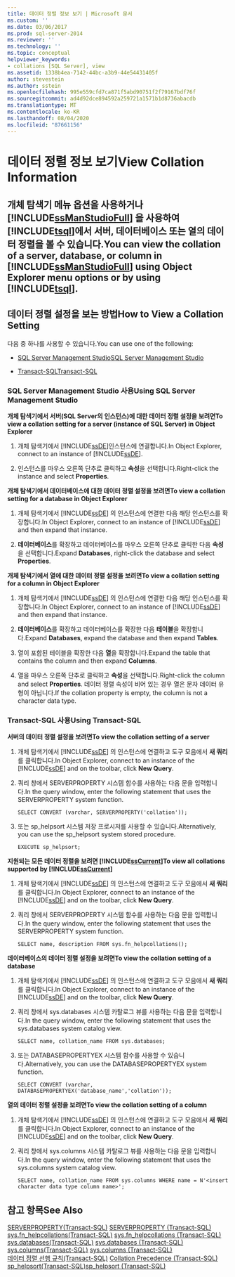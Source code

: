 ```yaml
---
title: 데이터 정렬 정보 보기 | Microsoft 문서
ms.custom: ''
ms.date: 03/06/2017
ms.prod: sql-server-2014
ms.reviewer: ''
ms.technology: ''
ms.topic: conceptual
helpviewer_keywords:
- collations [SQL Server], view
ms.assetid: 1338b4ea-7142-44bc-a3b9-44e54431405f
author: stevestein
ms.author: sstein
ms.openlocfilehash: 995e559cfd7ca871f5abd90751f2f79167bdf76f
ms.sourcegitcommit: ad4d92dce894592a259721a1571b1d8736abacdb
ms.translationtype: MT
ms.contentlocale: ko-KR
ms.lasthandoff: 08/04/2020
ms.locfileid: "87661156"
---
```

# <a name="view-collation-information"></a><span data-ttu-id="f2c21-102">데이터 정렬 정보 보기</span><span class="sxs-lookup"><span data-stu-id="f2c21-102">View Collation Information</span></span>
    
##  <a name="you-can-view-the-collation-of-a-server-database-or-column-in-ssmanstudiofull-using-object-explorer-menu-options-or-by-using-tsql"></a><a name="Top"></a> <span data-ttu-id="f2c21-103">개체 탐색기 메뉴 옵션을 사용하거나 [!INCLUDE[ssManStudioFull](../../includes/ssmanstudiofull-md.md)] 을 사용하여 [!INCLUDE[tsql](../../includes/tsql-md.md)]에서 서버, 데이터베이스 또는 열의 데이터 정렬을 볼 수 있습니다.</span><span class="sxs-lookup"><span data-stu-id="f2c21-103">You can view the collation of a server, database, or column in [!INCLUDE[ssManStudioFull](../../includes/ssmanstudiofull-md.md)] using Object Explorer menu options or by using [!INCLUDE[tsql](../../includes/tsql-md.md)].</span></span>  
  
##  <a name="how-to-view-a-collation-setting"></a><a name="Procedures"></a> <span data-ttu-id="f2c21-104">데이터 정렬 설정을 보는 방법</span><span class="sxs-lookup"><span data-stu-id="f2c21-104">How to View a Collation Setting</span></span>  
 <span data-ttu-id="f2c21-105">다음 중 하나를 사용할 수 있습니다.</span><span class="sxs-lookup"><span data-stu-id="f2c21-105">You can use one of the following:</span></span>  
  
-   [<span data-ttu-id="f2c21-106">SQL Server Management Studio</span><span class="sxs-lookup"><span data-stu-id="f2c21-106">SQL Server Management Studio</span></span>](#SSMSProcedure)  
  
-   [<span data-ttu-id="f2c21-107">Transact-SQL</span><span class="sxs-lookup"><span data-stu-id="f2c21-107">Transact-SQL</span></span>](#TsqlProcedure)  
  
###  <a name="using-sql-server-management-studio"></a><a name="SSMSProcedure"></a> <span data-ttu-id="f2c21-108">SQL Server Management Studio 사용</span><span class="sxs-lookup"><span data-stu-id="f2c21-108">Using SQL Server Management Studio</span></span>  
 <span data-ttu-id="f2c21-109">**개체 탐색기에서 서버(SQL Server의 인스턴스)에 대한 데이터 정렬 설정을 보려면**</span><span class="sxs-lookup"><span data-stu-id="f2c21-109">**To view a collation setting for a server (instance of SQL Server) in Object Explorer**</span></span>  
  
1.  <span data-ttu-id="f2c21-110">개체 탐색기에서 [!INCLUDE[ssDE](../../includes/ssde-md.md)]인스턴스에 연결합니다.</span><span class="sxs-lookup"><span data-stu-id="f2c21-110">In Object Explorer, connect to an instance of [!INCLUDE[ssDE](../../includes/ssde-md.md)].</span></span>  
  
2.  <span data-ttu-id="f2c21-111">인스턴스를 마우스 오른쪽 단추로 클릭하고 **속성**을 선택합니다.</span><span class="sxs-lookup"><span data-stu-id="f2c21-111">Right-click the instance and select **Properties**.</span></span>  
  
 <span data-ttu-id="f2c21-112">**개체 탐색기에서 데이터베이스에 대한 데이터 정렬 설정을 보려면**</span><span class="sxs-lookup"><span data-stu-id="f2c21-112">**To view a collation setting for a database in Object Explorer**</span></span>  
  
1.  <span data-ttu-id="f2c21-113">개체 탐색기에서 [!INCLUDE[ssDE](../../includes/ssde-md.md)] 의 인스턴스에 연결한 다음 해당 인스턴스를 확장합니다.</span><span class="sxs-lookup"><span data-stu-id="f2c21-113">In Object Explorer, connect to an instance of [!INCLUDE[ssDE](../../includes/ssde-md.md)] and then expand that instance.</span></span>  
  
2.  <span data-ttu-id="f2c21-114">**데이터베이스**를 확장하고 데이터베이스를 마우스 오른쪽 단추로 클릭한 다음 **속성**을 선택합니다.</span><span class="sxs-lookup"><span data-stu-id="f2c21-114">Expand **Databases**, right-click the database and select **Properties**.</span></span>  
  
 <span data-ttu-id="f2c21-115">**개체 탐색기에서 열에 대한 데이터 정렬 설정을 보려면**</span><span class="sxs-lookup"><span data-stu-id="f2c21-115">**To view a collation setting for a column in Object Explorer**</span></span>  
  
1.  <span data-ttu-id="f2c21-116">개체 탐색기에서 [!INCLUDE[ssDE](../../includes/ssde-md.md)] 의 인스턴스에 연결한 다음 해당 인스턴스를 확장합니다.</span><span class="sxs-lookup"><span data-stu-id="f2c21-116">In Object Explorer, connect to an instance of [!INCLUDE[ssDE](../../includes/ssde-md.md)] and then expand that instance.</span></span>  
  
2.  <span data-ttu-id="f2c21-117">**데이터베이스**를 확장하고 데이터베이스를 확장한 다음 **테이블**을 확장합니다.</span><span class="sxs-lookup"><span data-stu-id="f2c21-117">Expand **Databases**, expand the database and then expand **Tables**.</span></span>  
  
3.  <span data-ttu-id="f2c21-118">열이 포함된 테이블을 확장한 다음 **열**을 확장합니다.</span><span class="sxs-lookup"><span data-stu-id="f2c21-118">Expand the table that contains the column and then expand **Columns**.</span></span>  
  
4.  <span data-ttu-id="f2c21-119">열을 마우스 오른쪽 단추로 클릭하고 **속성**을 선택합니다.</span><span class="sxs-lookup"><span data-stu-id="f2c21-119">Right-click the column and select **Properties**.</span></span> <span data-ttu-id="f2c21-120">데이터 정렬 속성이 비어 있는 경우 열은 문자 데이터 유형이 아닙니다.</span><span class="sxs-lookup"><span data-stu-id="f2c21-120">If the collation property is empty, the column is not a character data type.</span></span>  
  
###  <a name="using-transact-sql"></a><a name="TsqlProcedure"></a> <span data-ttu-id="f2c21-121">Transact-SQL 사용</span><span class="sxs-lookup"><span data-stu-id="f2c21-121">Using Transact-SQL</span></span>  
 <span data-ttu-id="f2c21-122">**서버의 데이터 정렬 설정을 보려면**</span><span class="sxs-lookup"><span data-stu-id="f2c21-122">**To view the collation setting of a server**</span></span>  
  
1.  <span data-ttu-id="f2c21-123">개체 탐색기에서 [!INCLUDE[ssDE](../../includes/ssde-md.md)] 의 인스턴스에 연결하고 도구 모음에서 **새 쿼리**를 클릭합니다.</span><span class="sxs-lookup"><span data-stu-id="f2c21-123">In Object Explorer, connect to an instance of the [!INCLUDE[ssDE](../../includes/ssde-md.md)] and on the toolbar, click **New Query**.</span></span>  
  
2.  <span data-ttu-id="f2c21-124">쿼리 창에서 SERVERPROPERTY 시스템 함수를 사용하는 다음 문을 입력합니다.</span><span class="sxs-lookup"><span data-stu-id="f2c21-124">In the query window, enter the following statement that uses the SERVERPROPERTY system function.</span></span>  
  
    ```  
    SELECT CONVERT (varchar, SERVERPROPERTY('collation'));  
    ```  
  
3.  <span data-ttu-id="f2c21-125">또는 sp_helpsort 시스템 저장 프로시저를 사용할 수 있습니다.</span><span class="sxs-lookup"><span data-stu-id="f2c21-125">Alternatively, you can use the sp_helpsort system stored procedure.</span></span>  
  
    ```  
    EXECUTE sp_helpsort;  
    ```  
  
 <span data-ttu-id="f2c21-126">**지원되는 모든 데이터 정렬을 보려면 [!INCLUDE[ssCurrent](../../includes/sscurrent-md.md)]**</span><span class="sxs-lookup"><span data-stu-id="f2c21-126">**To view all collations supported by [!INCLUDE[ssCurrent](../../includes/sscurrent-md.md)]**</span></span>  
  
1.  <span data-ttu-id="f2c21-127">개체 탐색기에서 [!INCLUDE[ssDE](../../includes/ssde-md.md)] 의 인스턴스에 연결하고 도구 모음에서 **새 쿼리**를 클릭합니다.</span><span class="sxs-lookup"><span data-stu-id="f2c21-127">In Object Explorer, connect to an instance of the [!INCLUDE[ssDE](../../includes/ssde-md.md)] and on the toolbar, click **New Query**.</span></span>  
  
2.  <span data-ttu-id="f2c21-128">쿼리 창에서 SERVERPROPERTY 시스템 함수를 사용하는 다음 문을 입력합니다.</span><span class="sxs-lookup"><span data-stu-id="f2c21-128">In the query window, enter the following statement that uses the SERVERPROPERTY system function.</span></span>  
  
    ```  
    SELECT name, description FROM sys.fn_helpcollations();  
    ```  
  
 <span data-ttu-id="f2c21-129">**데이터베이스의 데이터 정렬 설정을 보려면**</span><span class="sxs-lookup"><span data-stu-id="f2c21-129">**To view the collation setting of a database**</span></span>  
  
1.  <span data-ttu-id="f2c21-130">개체 탐색기에서 [!INCLUDE[ssDE](../../includes/ssde-md.md)] 의 인스턴스에 연결하고 도구 모음에서 **새 쿼리**를 클릭합니다.</span><span class="sxs-lookup"><span data-stu-id="f2c21-130">In Object Explorer, connect to an instance of the [!INCLUDE[ssDE](../../includes/ssde-md.md)] and on the toolbar, click **New Query**.</span></span>  
  
2.  <span data-ttu-id="f2c21-131">쿼리 창에서 sys.databases 시스템 카탈로그 뷰를 사용하는 다음 문을 입력합니다.</span><span class="sxs-lookup"><span data-stu-id="f2c21-131">In the query window, enter the following statement that uses the sys.databases system catalog view.</span></span>  
  
    ```  
    SELECT name, collation_name FROM sys.databases;  
    ```  
  
3.  <span data-ttu-id="f2c21-132">또는 DATABASEPROPERTYEX 시스템 함수를 사용할 수 있습니다.</span><span class="sxs-lookup"><span data-stu-id="f2c21-132">Alternatively, you can use the DATABASEPROPERTYEX system function.</span></span>  
  
    ```  
    SELECT CONVERT (varchar, DATABASEPROPERTYEX('database_name','collation'));  
    ```  
  
 <span data-ttu-id="f2c21-133">**열의 데이터 정렬 설정을 보려면**</span><span class="sxs-lookup"><span data-stu-id="f2c21-133">**To view the collation setting of a column**</span></span>  
  
1.  <span data-ttu-id="f2c21-134">개체 탐색기에서 [!INCLUDE[ssDE](../../includes/ssde-md.md)] 의 인스턴스에 연결하고 도구 모음에서 **새 쿼리**를 클릭합니다.</span><span class="sxs-lookup"><span data-stu-id="f2c21-134">In Object Explorer, connect to an instance of the [!INCLUDE[ssDE](../../includes/ssde-md.md)] and on the toolbar, click **New Query**.</span></span>  
  
2.  <span data-ttu-id="f2c21-135">쿼리 창에서 sys.columns 시스템 카탈로그 뷰를 사용하는 다음 문을 입력합니다.</span><span class="sxs-lookup"><span data-stu-id="f2c21-135">In the query window, enter the following statement that uses the sys.columns system catalog view.</span></span>  
  
    ```  
    SELECT name, collation_name FROM sys.columns WHERE name = N'<insert character data type column name>';  
    ```  
  
## <a name="see-also"></a><span data-ttu-id="f2c21-136">참고 항목</span><span class="sxs-lookup"><span data-stu-id="f2c21-136">See Also</span></span>  
 <span data-ttu-id="f2c21-137">[SERVERPROPERTY&#40;Transact-SQL&#41;](/sql/t-sql/functions/serverproperty-transact-sql) </span><span class="sxs-lookup"><span data-stu-id="f2c21-137">[SERVERPROPERTY &#40;Transact-SQL&#41;](/sql/t-sql/functions/serverproperty-transact-sql) </span></span>  
 <span data-ttu-id="f2c21-138">[sys.fn_helpcollations&#40;Transact-SQL&#41;](/sql/relational-databases/system-functions/sys-fn-helpcollations-transact-sql) </span><span class="sxs-lookup"><span data-stu-id="f2c21-138">[sys.fn_helpcollations &#40;Transact-SQL&#41;](/sql/relational-databases/system-functions/sys-fn-helpcollations-transact-sql) </span></span>  
 <span data-ttu-id="f2c21-139">[sys.databases&#40;Transact-SQL&#41;](/sql/relational-databases/system-catalog-views/sys-databases-transact-sql) </span><span class="sxs-lookup"><span data-stu-id="f2c21-139">[sys.databases &#40;Transact-SQL&#41;](/sql/relational-databases/system-catalog-views/sys-databases-transact-sql) </span></span>  
 <span data-ttu-id="f2c21-140">[sys.columns&#40;Transact-SQL&#41;](/sql/relational-databases/system-catalog-views/sys-columns-transact-sql) </span><span class="sxs-lookup"><span data-stu-id="f2c21-140">[sys.columns &#40;Transact-SQL&#41;](/sql/relational-databases/system-catalog-views/sys-columns-transact-sql) </span></span>  
 <span data-ttu-id="f2c21-141">[데이터 정렬 선행 규칙&#40;Transact-SQL&#41;](/sql/t-sql/statements/collation-precedence-transact-sql) </span><span class="sxs-lookup"><span data-stu-id="f2c21-141">[Collation Precedence &#40;Transact-SQL&#41;](/sql/t-sql/statements/collation-precedence-transact-sql) </span></span>  
 [<span data-ttu-id="f2c21-142">sp_helpsort&#40;Transact-SQL&#41;</span><span class="sxs-lookup"><span data-stu-id="f2c21-142">sp_helpsort &#40;Transact-SQL&#41;</span></span>](/sql/relational-databases/system-stored-procedures/sp-helpsort-transact-sql)  
  
  
